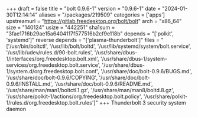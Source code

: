 +++
draft = false
title = "bolt 0.9.6-1"
version = "0.9.6-1"
date = "2024-01-30T12:14:14"
aliases = "/packages/219509"
categories = ['apps']
upstreamurl = "https://gitlab.freedesktop.org/bolt/bolt"
arch = "x86_64"
size = "140124"
usize = "442251"
sha1sum = "3fae1716b29ae15a6404117f577516b2cf9e118b"
depends = "['polkit', 'systemd']"
reverse depends = "['plasma-thunderbolt']"
files = "['/usr/bin/boltctl', '/usr/lib/bolt/boltd', '/usr/lib/systemd/system/bolt.service', '/usr/lib/udev/rules.d/90-bolt.rules', '/usr/share/dbus-1/interfaces/org.freedesktop.bolt.xml', '/usr/share/dbus-1/system-services/org.freedesktop.bolt.service', '/usr/share/dbus-1/system.d/org.freedesktop.bolt.conf', '/usr/share/doc/bolt-0.9.6/BUGS.md', '/usr/share/doc/bolt-0.9.6/COPYING', '/usr/share/doc/bolt-0.9.6/INSTALL.md', '/usr/share/doc/bolt-0.9.6/README.md', '/usr/share/man/man1/boltctl.1.gz', '/usr/share/man/man8/boltd.8.gz', '/usr/share/polkit-1/actions/org.freedesktop.bolt.policy', '/usr/share/polkit-1/rules.d/org.freedesktop.bolt.rules']"
+++
Thunderbolt 3 security system daemon